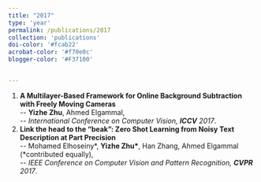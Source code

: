 ```yaml
---
title: "2017"
type: 'year'
permalink: /publications/2017
collection: 'publications'
doi-color: '#fcab22'
acrobat-color: '#f70e0c'
blogger-color: '#F37100'


---
```

1. **A Multilayer-Based Framework for Online Background Subtraction with Freely Moving Cameras** <br />
-- **Yizhe Zhu**, Ahmed Elgammal, <br />
-- *International Conference on Computer Vision, **ICCV** 2017*.
1. **Link the head to the “beak”: Zero Shot Learning from Noisy Text Description at Part Precision** <br />
-- Mohamed Elhoseiny*, <strong>Yizhe Zhu*</strong>, Han Zhang, Ahmed Elgammal (*contributed equally), <br />
-- *IEEE Conference on Computer Vision and Pattern Recognition, **CVPR** 2017*.


